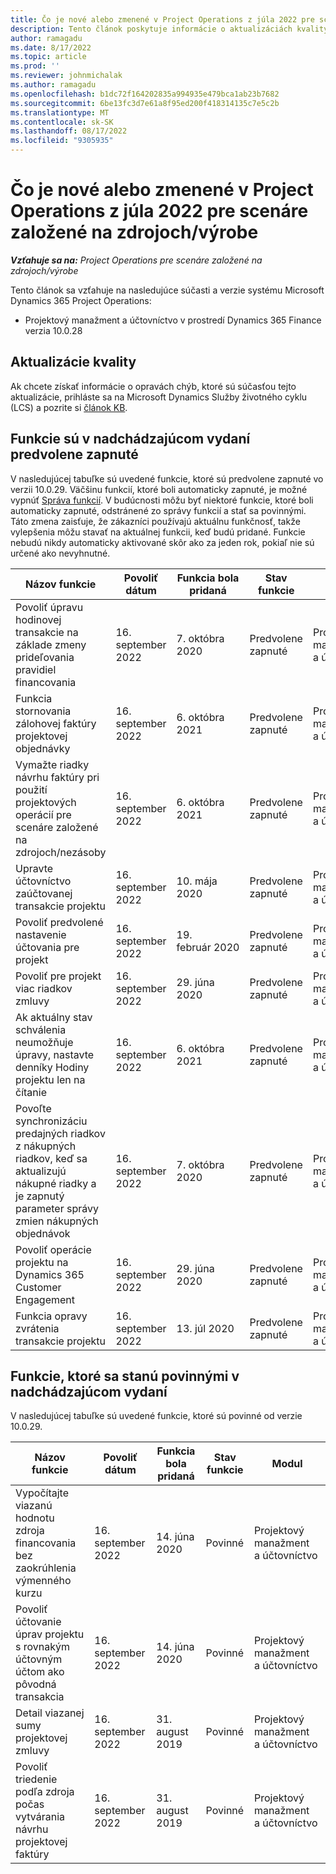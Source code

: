 ```yaml
---
title: Čo je nové alebo zmenené v Project Operations z júla 2022 pre scenáre založené na zdrojoch/výrobe
description: Tento článok poskytuje informácie o aktualizáciách kvality, ktoré sú k dispozícii vo vydaní spoločnosti Microsoft z júla 2022 Dynamics 365 Project Operations pre scenáre na sklade/výrobe.
author: ramagadu
ms.date: 8/17/2022
ms.topic: article
ms.prod: ''
ms.reviewer: johnmichalak
ms.author: ramagadu
ms.openlocfilehash: b1dc72f164202835a994935e479bca1ab23b7682
ms.sourcegitcommit: 6be13fc3d7e61a8f95ed200f418314135c7e5c2b
ms.translationtype: MT
ms.contentlocale: sk-SK
ms.lasthandoff: 08/17/2022
ms.locfileid: "9305935"
---
```

# <a name="whats-new-or-changed-in-project-operations-july-2022-for-stockedproduction-based-scenarios"></a>Čo je nové alebo zmenené v Project Operations z júla 2022 pre scenáre založené na zdrojoch/výrobe

_**Vzťahuje sa na:** Project Operations pre scenáre založené na zdrojoch/výrobe_

Tento článok sa vzťahuje na nasledujúce súčasti a verzie systému Microsoft Dynamics 365 Project Operations:

- Projektový manažment a účtovníctvo v prostredí Dynamics 365 Finance verzia 10.0.28

## <a name="quality-updates"></a>Aktualizácie kvality

Ak chcete získať informácie o opravách chýb, ktoré sú súčasťou tejto aktualizácie, prihláste sa na Microsoft Dynamics Služby životného cyklu (LCS) a pozrite si [článok KB](https://fix.lcs.dynamics.com/Issue/Details?bugId=694438).

## <a name="features-turned-on-by-default-in-upcoming-release"></a>Funkcie sú v nadchádzajúcom vydaní predvolene zapnuté

V nasledujúcej tabuľke sú uvedené funkcie, ktoré sú predvolene zapnuté vo verzii 10.0.29. Väčšinu funkcií, ktoré boli automaticky zapnuté, je možné vypnúť [Správa funkcií](/dynamics365/fin-ops-core/fin-ops/get-started/feature-management/feature-management-overview). V budúcnosti môžu byť niektoré funkcie, ktoré boli automaticky zapnuté, odstránené zo správy funkcií a stať sa povinnými. Táto zmena zaisťuje, že zákazníci používajú aktuálnu funkčnosť, takže vylepšenia môžu stavať na aktuálnej funkcii, keď budú pridané. Funkcie nebudú nikdy automaticky aktivované skôr ako za jeden rok, pokiaľ nie sú určené ako nevyhnutné.

| Názov funkcie | Povoliť dátum | Funkcia bola pridaná | Stav funkcie | Modul |
| --- | --- | --- |--- |--- |
| Povoliť úpravu hodinovej transakcie na základe zmeny prideľovania pravidiel financovania | 16. september 2022 | 7. októbra 2020 | Predvolene zapnuté | Projektový manažment a účtovníctvo |
| Funkcia stornovania zálohovej faktúry projektovej objednávky | 16. september 2022 | 6. októbra 2021 | Predvolene zapnuté | Projektový manažment a účtovníctvo |
| Vymažte riadky návrhu faktúry pri použití projektových operácií pre scenáre založené na zdrojoch/nezásoby | 16. september 2022 | 6. októbra 2021 | Predvolene zapnuté | Projektový manažment a účtovníctvo |
| Upravte účtovníctvo zaúčtovanej transakcie projektu | 16. september 2022 | 10. mája 2020 | Predvolene zapnuté | Projektový manažment a účtovníctvo |
| Povoliť predvolené nastavenie účtovania pre projekt | 16. september 2022 | 19. február 2020 | Predvolene zapnuté | Projektový manažment a účtovníctvo |
| Povoliť pre projekt viac riadkov zmluvy | 16. september 2022 | 29. júna 2020 | Predvolene zapnuté | Projektový manažment a účtovníctvo |
| Ak aktuálny stav schválenia neumožňuje úpravy, nastavte denníky Hodiny projektu len na čítanie | 16. september 2022 | 6. októbra 2021 | Predvolene zapnuté | Projektový manažment a účtovníctvo |
| Povoľte synchronizáciu predajných riadkov z nákupných riadkov, keď sa aktualizujú nákupné riadky a je zapnutý parameter správy zmien nákupných objednávok | 16. september 2022 | 7. októbra 2020 | Predvolene zapnuté | Projektový manažment a účtovníctvo |
| Povoliť operácie projektu na Dynamics 365 Customer Engagement | 16. september 2022 | 29. júna 2020 | Predvolene zapnuté | Projektový manažment a účtovníctvo |
| Funkcia opravy zvrátenia transakcie projektu | 16. september 2022 | 13. júl 2020 | Predvolene zapnuté | Projektový manažment a účtovníctvo |

## <a name="features-that-become-mandatory-in-the-upcoming-release"></a>Funkcie, ktoré sa stanú povinnými v nadchádzajúcom vydaní

V nasledujúcej tabuľke sú uvedené funkcie, ktoré sú povinné od verzie 10.0.29.

| Názov funkcie | Povoliť dátum | Funkcia bola pridaná | Stav funkcie | Modul |
| --- | --- | --- | --- | --- |
| Vypočítajte viazanú hodnotu zdroja financovania bez zaokrúhlenia výmenného kurzu | 16. september 2022 | 14. júna 2020 | Povinné | Projektový manažment a účtovníctvo |
| Povoliť účtovanie úprav projektu s rovnakým účtovným účtom ako pôvodná transakcia | 16. september 2022 | 14. júna 2020 | Povinné | Projektový manažment a účtovníctvo |
| Detail viazanej sumy projektovej zmluvy | 16. september 2022 | 31. august 2019 | Povinné | Projektový manažment a účtovníctvo |
| Povoliť triedenie podľa zdroja počas vytvárania návrhu projektovej faktúry | 16. september 2022 | 31. august 2019 | Povinné | Projektový manažment a účtovníctvo |
